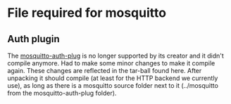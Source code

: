 # File required for mosquitto


## Auth plugin

The [mosquitto-auth-plug](https://github.com/jpmens/mosquitto-auth-plug) is no longer supported by its creator and it didn't compile anymore. Had to make some minor changes to make it compile again. These changes are reflected in the tar-ball found here. After unpacking it should compile (at least for the HTTP backend we currently use), as long as there is a mosquitto source folder next to it (../mosquitto from the mosquitto-auth-plug folder).

